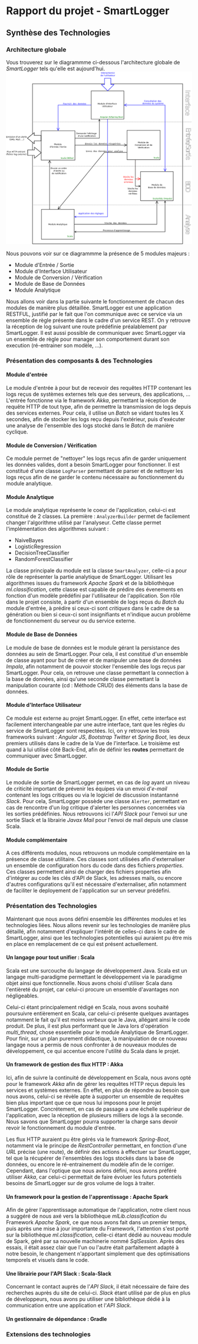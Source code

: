 # Rapport du projet - SmartLogger

## Synthèse des Technologies
### Architecture globale
Vous trouverez sur le diagrammme ci-dessous l'architecture globale de *SmartLogger* tels qu'elle est aujourd'hui.
![Présentation de l'architecture globale statique de SmartLogger](imgs/20170515-131351.png  "Architecture Globale de SmartLogger")

Nous pouvons voir sur ce diagrammme la présence de 5 modules majeurs :

- Module d'Entrée / Sortie
- Module d'Interface Utilisateur
- Module de Conversion / Vérification
- Module de Base de Données
- Module Analytique

Nous allons voir dans la partie suivante le fonctionnement de chacun des modules de manière plus détaillée.
SmartLogger est une application RESTFUL, justifié par le fait que l'on communique avec ce service via un ensemble de règle présente dans le cadre d'un service REST.
On y retrouve la réception de log suivant une route prédéfinie préalablement par SmartLogger. Il est aussi possible de communiquer avec SmartLogger via un ensemble de règle pour manager son comportement durant son execution (ré-entrainer son modèle, ...).

### Présentation des composants & des Technologies
#### Module d'entrée
Le module d'entrée à pour but de recevoir des requêtes HTTP contenant les logs reçus de systèmes externes tels que des serveurs, des applications, ...
L'entrée fonctionne via le framework *Akka*, permettant la réception de requête HTTP de tout type, afin de permettre la transmission de logs depuis des services externes.
Pour cela, il utilise un *Batch* se vidant toutes les X secondes, afin de stocker les logs reçu depuis l'extérieur, puis d'exécuter une analyse de l'ensemble des logs stocké dans le *Batch* de manière cyclique.

#### Module de Conversion / Vérification
Ce module permet de "nettoyer" les logs reçus afin de garder uniquement les données valides, dont a besoin SmartLogger pour fonctionner. Il est constitué d'une classe `LogParser` permettant de parser et de nettoyer les logs reçus afin de ne garder le contenu nécessaire au fonctionnement du module analytique.

#### Module Analytique
Le module analytique représente le coeur de l'application, celui-ci est constitué de 2 classes.
La première : `AnalyzerBuilder` permet de facilement changer l'algorithme utilisé par l'analyseur. Cette classe permet l'implémentation des algorithmes suivant :
- NaiveBayes
- LogisticRegression
- DecisionTreeClassifier
- RandomForestClassifier

La classe principale du module est la classe `SmartAnalyzer`, celle-ci a pour rôle de représenter la partie analytique de SmartLogger. Utilisant les algorithmes issues du framework *Apache Spark* et de la bibliothèque *ml.classification*, cette classe est capable de prédire des évenements en fonction d'un modèle prédéfini par l'utilisateur de l'application. Son rôle dans le projet consiste, à partir d'un ensemble de logs reçus du *Batch* du module d'entrée, à prédire si ceux-ci sont *critiques* dans le cadre de sa génération ou bien si ceux-ci sont insignifiants et n'indique aucun problème de fonctionnement du serveur ou du service externe.

#### Module de Base de Données
Le module de base de données est le module gérant la persistance des données au sein de SmartLogger.
Pour cela, il est constitué d'un ensemble de classe ayant pour but de créer et de manipuler une base de données *Impala*, afin notamment de pouvoir stocker l'ensemble des logs reçus par SmartLogger.
Pour cela, on retrouve une classe permettant la connection à la base de données, ainsi qu'une seconde classe permettant la manipulation courante (cd : Méthode CRUD) des éléments dans la base de données.

#### Module d'Interface Utilisateur
Ce module est externe au projet SmartLogger. En effet, cette interface est facilement interchangeable par une autre interface, tant que les règles du service de SmartLogger sont respectées.
Ici, on y retrouve les trois frameworks suivant : *Angular JS*, *Bootstrap Twitter* et *Spring Boot*, les deux premiers utilisés dans le cadre de la Vue de l'interface. Le troisième est quand à lui utilisé côté Back-End, afin de définir les **routes** permettant de communiquer avec SmartLogger.

#### Module de Sortie
Le module de sortie de SmartLogger permet, en cas de *log* ayant un niveau de criticité important de prévenir les équipes via un envoi d'*e-mail* contenant les logs critiques ou via le logiciel de discussion instantanné *Slack*. Pour cela, SmartLogger possède une classe `Alerter`, permettant en cas de rencontre d'un *log* critique d'alerter les personnes concernées via les sorties prédéfinies.
Nous retrouvons ici l'*API Slack* pour l'envoi sur une sortie Slack et la librairie *Javax Mail* pour l'envoi de mail depuis une classe Scala.

#### Module complémentaire
A ces différents modules, nous retrouvons un module complémentaire en la présence de classe utilitaire.
Ces classes sont utilisées afin d'externaliser un ensemble de configuration hors du code dans des fichiers *properties*.
Ces classes permettent ainsi de charger des fichiers properties afin d'intégrer au code les clés d'API de Slack, les adresses mails, ou encore d'autres configurations qu'il est nécessaire d'externaliser, afin notamment de faciliter le deployement de l'application sur un serveur prédéfini.

### Présentation des Technologies
Maintenant que nous avons défini ensemble les différentes modules et les technologies liées.
Nous allons revenir sur les technologies de manière plus détaillé, afin notamment d'expliquer l'intérêt de celles-ci dans le cadre de SmartLogger, ainsi que les technologies potentielles qui auraient pu être mis en place en remplacement de ce qui est présent actuellement.

#### Un langage pour tout unifier : Scala
Scala est une surcouche du langage de développement Java. Scala est un langage multi-paradigme permettant le développement via le paradigme objet ainsi que fonctionnelle. Nous avons choisi d'utiliser Scala dans l'entièreté du projet, car celui-ci procure un ensemble d'avantages non négligeables.

Celui-ci étant principalement rédigé en Scala, nous avons souhaité poursuivre entièrement en Scala, car celui-ci présente quelques avantages notamment le fait qu'il est moins *verbeux* que le Java, allégant ainsi le code produit. De plus, il est plus performant que le Java lors d'opération *multi_thread*, chose essentielle pour le module Analytique de SmartLogger. Pour finir, sur un plan purement didactique, la manipulation de ce nouveau langage nous a permis de nous confronter à de nouveaux modules de développement, ce qui accentue encore l'utilité du Scala dans le projet.


#### Un framework de gestion des flux HTTP : Akka
Ici, afin de suivre la continuité de développement en Scala, nous avons opté pour le framework *Akka* afin de gérer les requêtes HTTP reçus depuis les services et systèmes externes.
En effet, en plus de répondre au besoin que nous avons, celui-ci se révèle apte à supporter un ensemble de requêtes bien plus important que ce que nous lui imposons pour le projet SmartLogger. Concrétement, en cas de passage a une échelle supérieur de l'application, avec la réception de plusieurs milliers de logs à la seconde. Nous savons que SmartLogger pourra supporter la charge sans devoir revoir le fonctionnement du module d'entrée.

Les flux HTTP auraient pu être gérés via le framework *Spring-Boot*, notamment via le principe de *RestController* permettant, en fonction d'une *URL* précise (une route), de définir des actions à effectuer sur SmartLogger, tel que la récupérer de l'ensembles des logs stockés dans la base de données, ou encore le ré-entrainement du modèle afin de le corriger.
Cependant, dans l'optique que nous avions défini, nous avons préféré utiliser *Akka*, car celui-ci permettait de faire évoluer les futurs potentiels besoins de SmartLogger sur de gros volume de logs à traiter.


#### Un framework pour la gestion de l'apprentissage : Apache Spark
Afin de gérer l'apprentissage automatique de l'application, notre client nous a suggéré de nous axé vers la bibliothèque *mlLib.classification* du Framework *Apache Spark*, ce que nous avons fait dans un premier temps, puis après une mise à jour importante du Framework, l'attention s'est porté sur la bibliothèque *ml.classification*, celle-ci étant dédié au nouveau module de Spark, géré par sa nouvelle machinerie nommé *SqlSession*.
Après des essais, il était assez clair que l'un ou l'autre était parfaitement adapté à notre besoin, le changement n'apportant simplement que des optimisations temporels et visuels dans le code.

#### Une librairie pour l'API Slack : Scala-Slack
Concernant le contact auprès de l'*API Slack*, il était nécessaire de faire des recherches auprès du site de celui-ci. *Slack* étant utilisé par de plus en plus de développeurs, nous avons pu utiliser une bibliothèque dédié à la communication entre une application et l'*API Slack*.

#### Un gestionnaire de dépendance : Gradle

### Extensions des technologies
